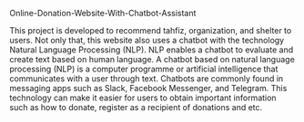 Online-Donation-Website-With-Chatbot-Assistant
 
This project is developed to recommend tahfiz, organization, and shelter to users. Not only that, this website also uses a chatbot with the technology Natural Language Processing (NLP). NLP enables a chatbot to evaluate and create text based on human language. A chatbot based on natural language processing (NLP) is a computer programme or artificial intelligence that communicates with a user through text. Chatbots are commonly found in messaging apps such as Slack, Facebook Messenger, and Telegram. This technology can make it easier for users to obtain important information such as how to donate, register as a recipient of donations and etc.
